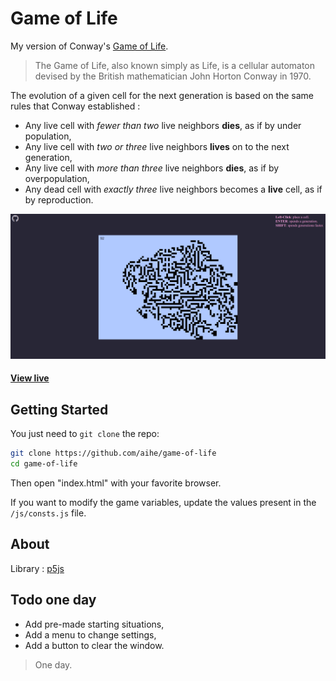 # Game of Life

My version of Conway's [Game of Life](https://en.wikipedia.org/wiki/Conway%27s_Game_of_Life).

> The Game of Life, also known simply as Life, is a cellular automaton devised by the British mathematician John Horton Conway in 1970.

The evolution of a given cell for the next generation is based on the same rules that Conway established :
* Any live cell with *fewer than two* live neighbors **dies**, as if by under population,
* Any live cell with *two or three* live neighbors **lives** on to the next generation,
* Any live cell with *more than three* live neighbors **dies**, as if by overpopulation,
* Any dead cell with *exactly three* live neighbors becomes a **live** cell, as if by reproduction. 

![](img/game-of-life-screen.png)
#### [View live](https://aihe.github.io/game-of-life/)

## Getting Started

You just need to `git clone` the repo:

```bash
git clone https://github.com/aihe/game-of-life
cd game-of-life
```

Then open "index.html" with your favorite browser.

If you want to modify the game variables, update the values present in the `/js/consts.js` file.
	

## About

Library : [p5js](https://p5js.org/) 


## Todo one day

* Add pre-made starting situations,
* Add a menu to change settings,
* Add a button to clear the window.

> One day.
